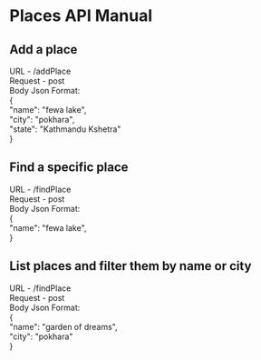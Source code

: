 # Places API Manual

## Add a place

URL - /addPlace \
Request - post \
Body Json Format: \
{\
  "name": "fewa lake",\
  "city": "pokhara",\
  "state": "Kathmandu Kshetra"\
}

## Find a specific place
URL - /findPlace \
Request - post\
Body Json Format:  \
{\
  "name": "fewa lake",\
}

## List places and filter them by name or city
URL - /findPlace\
Request - post\
Body Json Format: \
{\
  "name": "garden of dreams",\
  "city": "pokhara"\
}

